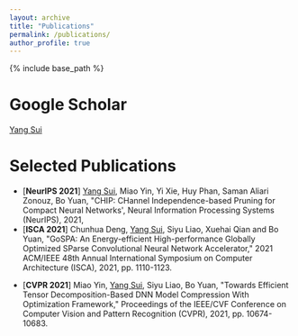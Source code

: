 ```yaml
---
layout: archive
title: "Publications"
permalink: /publications/
author_profile: true
---
```


[comment]: <> ({% if author.googlescholar %})

[comment]: <> (  You can also find my articles on <u><a href="{{author.googlescholar}}">my Google Scholar profile</a>.</u>)

[comment]: <> ({% endif %})

{% include base_path %}

[comment]: <> ({% for post in site.publications reversed %})

[comment]: <> (  {% include archive-single.html %})

[comment]: <> ({% endfor %})

Google Scholar
================
[Yang Sui](https://scholar.google.com/citations?hl=en&user=Q2W1p6sAAAAJ)

Selected Publications
================

* [**NeurIPS 2021**] <u>Yang Sui</u>, Miao Yin, Yi Xie, Huy Phan, Saman Aliari Zonouz, Bo Yuan, "CHIP: CHannel Independence-based Pruning for Compact Neural Networks', Neural Information Processing Systems (NeurIPS), 2021, 
* [**ISCA 2021**] Chunhua Deng, <u>Yang Sui</u>, Siyu Liao, Xuehai Qian and Bo Yuan, "GoSPA: An Energy-efficient High-performance Globally Optimized SParse Convolutional Neural Network Accelerator," 2021 ACM/IEEE 48th Annual International Symposium on Computer Architecture (ISCA), 2021, pp. 1110-1123.

[comment]: <> (  * [[link]]&#40;https://ieeexplore.ieee.org/abstract/document/9499915&#41;)
* [**CVPR 2021**] Miao Yin, <u>Yang Sui</u>, Siyu Liao, Bo Yuan, "Towards Efficient Tensor Decomposition-Based DNN Model Compression With Optimization Framework," Proceedings of the IEEE/CVF Conference on Computer Vision and Pattern Recognition (CVPR), 2021, pp. 10674-10683.

[comment]: <> (  * [[link]]&#40;https://openaccess.thecvf.com/content/CVPR2021/html/Yin_Towards_Efficient_Tensor_Decomposition-Based_DNN_Model_Compression_With_Optimization_Framework_CVPR_2021_paper.html&#41;)
